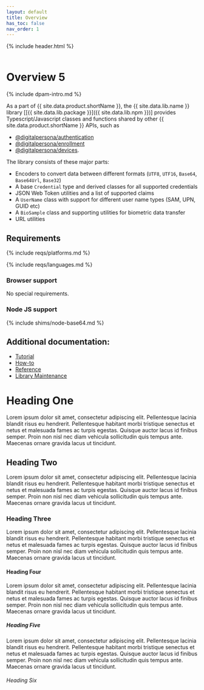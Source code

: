 ```yaml
---
layout: default
title: Overview
has_toc: false
nav_order: 1  
---
```

{% include header.html %}  
<BR>  

# Overview 5
{% include dpam-intro.md %}

As a part of {{ site.data.product.shortName }}, the {{ site.data.lib.name }} library
[[{{ site.data.lib.package }}]({{ site.data.lib.npm }})]
provides Typescript/Javascript classes and functions shared by other
{{ site.data.product.shortName }} APIs, such as

- [@digitalpersona/authentication](https://www.npmjs.com/package/@digitalpersona/authentication)  
- [@digitalpersona/enrollment](https://www.npmjs.com/package/@digitalpersona/enrollment)  
- [@digitalpersona/devices](https://www.npmjs.com/package/@digitalpersona/devices).

The library consists of these major parts:

* Encoders to convert data between different formats (`UTF8`, `UTF16`, `Base64`, `Base64Url`, `Base32`)
* A base `Credential` type and derived classes for all supported credentials
* JSON Web Token utilities and a list of supported claims
* A `UserName` class with support for different user name types (SAM, UPN, GUID etc)
* A `BioSample` class and supporting utilities for biometric data transfer
* URL utilities

## Requirements

{% include reqs/platforms.md %}

{% include reqs/languages.md %}

### Browser support

No special requirements.

### Node JS support

{% include shims/node-base64.md %}

## Additional documentation:

* [Tutorial](./tutorial.md)
* [How-to](./how-to.md)
* [Reference](./reference.md)
* [Library Maintenance](./maintain/index.md)


# Heading One
Lorem ipsum dolor sit amet, consectetur adipiscing elit. Pellentesque lacinia blandit risus eu hendrerit. Pellentesque habitant morbi tristique senectus et netus et malesuada fames ac turpis egestas. Quisque auctor lacus id finibus semper. Proin non nisl nec diam vehicula sollicitudin quis tempus ante. Maecenas ornare gravida lacus ut tincidunt.
## Heading Two
Lorem ipsum dolor sit amet, consectetur adipiscing elit. Pellentesque lacinia blandit risus eu hendrerit. Pellentesque habitant morbi tristique senectus et netus et malesuada fames ac turpis egestas. Quisque auctor lacus id finibus semper. Proin non nisl nec diam vehicula sollicitudin quis tempus ante. Maecenas ornare gravida lacus ut tincidunt.
### Heading Three
Lorem ipsum dolor sit amet, consectetur adipiscing elit. Pellentesque lacinia blandit risus eu hendrerit. Pellentesque habitant morbi tristique senectus et netus et malesuada fames ac turpis egestas. Quisque auctor lacus id finibus semper. Proin non nisl nec diam vehicula sollicitudin quis tempus ante. Maecenas ornare gravida lacus ut tincidunt.
#### Heading Four
Lorem ipsum dolor sit amet, consectetur adipiscing elit. Pellentesque lacinia blandit risus eu hendrerit. Pellentesque habitant morbi tristique senectus et netus et malesuada fames ac turpis egestas. Quisque auctor lacus id finibus semper. Proin non nisl nec diam vehicula sollicitudin quis tempus ante. Maecenas ornare gravida lacus ut tincidunt.
##### Heading Five
Lorem ipsum dolor sit amet, consectetur adipiscing elit. Pellentesque lacinia blandit risus eu hendrerit. Pellentesque habitant morbi tristique senectus et netus et malesuada fames ac turpis egestas. Quisque auctor lacus id finibus semper. Proin non nisl nec diam vehicula sollicitudin quis tempus ante. Maecenas ornare gravida lacus ut tincidunt.
###### Heading Six

